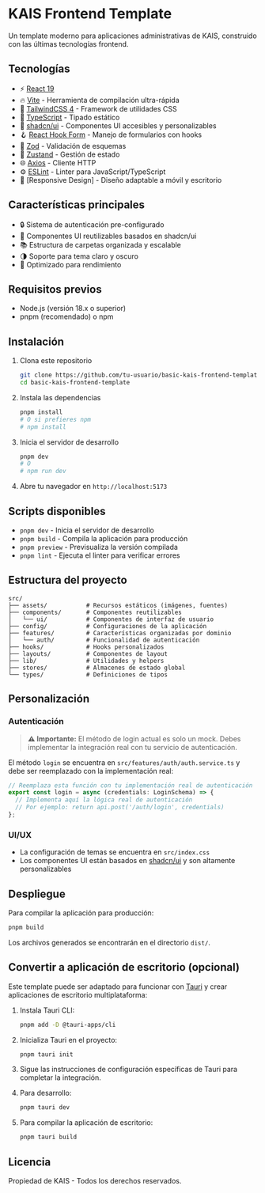 # KAIS Frontend Template

Un template moderno para aplicaciones administrativas de KAIS, construido con las últimas tecnologías frontend.

## Tecnologías

- ⚡️ [React 19](https://react.dev/)
- 🔥 [Vite](https://vitejs.dev/) - Herramienta de compilación ultra-rápida
- 🎨 [TailwindCSS 4](https://tailwindcss.com/) - Framework de utilidades CSS
- 🧩 [TypeScript](https://www.typescriptlang.org/) - Tipado estático
- 🧰 [shadcn/ui](https://ui.shadcn.com/) - Componentes UI accesibles y personalizables
- 🪝 [React Hook Form](https://react-hook-form.com/) - Manejo de formularios con hooks
- 📝 [Zod](https://zod.dev/) - Validación de esquemas
- 🔄 [Zustand](https://zustand-demo.pmnd.rs/) - Gestión de estado
- 🌐 [Axios](https://axios-http.com/) - Cliente HTTP
- ⚙️ [ESLint](https://eslint.org/) - Linter para JavaScript/TypeScript
- 📱 [Responsive Design] - Diseño adaptable a móvil y escritorio

## Características principales

- 🔒 Sistema de autenticación pre-configurado
- 🧩 Componentes UI reutilizables basados en shadcn/ui
- 📚 Estructura de carpetas organizada y escalable
- 🌗 Soporte para tema claro y oscuro
- 🚀 Optimizado para rendimiento

## Requisitos previos

- Node.js (versión 18.x o superior)
- pnpm (recomendado) o npm

## Instalación

1. Clona este repositorio

   ```bash
   git clone https://github.com/tu-usuario/basic-kais-frontend-template.git
   cd basic-kais-frontend-template
   ```

2. Instala las dependencias

   ```bash
   pnpm install
   # O si prefieres npm
   # npm install
   ```

3. Inicia el servidor de desarrollo

   ```bash
   pnpm dev
   # O
   # npm run dev
   ```

4. Abre tu navegador en `http://localhost:5173`

## Scripts disponibles

- `pnpm dev` - Inicia el servidor de desarrollo
- `pnpm build` - Compila la aplicación para producción
- `pnpm preview` - Previsualiza la versión compilada
- `pnpm lint` - Ejecuta el linter para verificar errores

## Estructura del proyecto

```
src/
├── assets/           # Recursos estáticos (imágenes, fuentes)
├── components/       # Componentes reutilizables
│   └── ui/           # Componentes de interfaz de usuario
├── config/           # Configuraciones de la aplicación
├── features/         # Características organizadas por dominio
│   └── auth/         # Funcionalidad de autenticación
├── hooks/            # Hooks personalizados
├── layouts/          # Componentes de layout
├── lib/              # Utilidades y helpers
├── stores/           # Almacenes de estado global
└── types/            # Definiciones de tipos
```

## Personalización

### Autenticación

> **⚠️ Importante:**
> El método de login actual es solo un mock. Debes implementar la integración real con tu servicio de autenticación.

El método `login` se encuentra en `src/features/auth/auth.service.ts` y debe ser reemplazado con la implementación real:

```typescript
// Reemplaza esta función con tu implementación real de autenticación
export const login = async (credentials: LoginSchema) => {
  // Implementa aquí la lógica real de autenticación
  // Por ejemplo: return api.post('/auth/login', credentials)
};
```

### UI/UX

- La configuración de temas se encuentra en `src/index.css`
- Los componentes UI están basados en [shadcn/ui](https://ui.shadcn.com/) y son altamente personalizables

## Despliegue

Para compilar la aplicación para producción:

```bash
pnpm build
```

Los archivos generados se encontrarán en el directorio `dist/`.

## Convertir a aplicación de escritorio (opcional)

Este template puede ser adaptado para funcionar con [Tauri](https://tauri.app/) y crear aplicaciones de escritorio multiplataforma:

1. Instala Tauri CLI:

   ```bash
   pnpm add -D @tauri-apps/cli
   ```

2. Inicializa Tauri en el proyecto:

   ```bash
   pnpm tauri init
   ```

3. Sigue las instrucciones de configuración específicas de Tauri para completar la integración.

4. Para desarrollo:

   ```bash
   pnpm tauri dev
   ```

5. Para compilar la aplicación de escritorio:
   ```bash
   pnpm tauri build
   ```

## Licencia

Propiedad de KAIS - Todos los derechos reservados.
